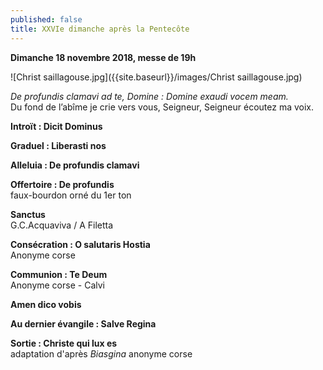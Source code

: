 ```yaml
---
published: false
title: XXVIe dimanche après la Pentecôte
---
```

**Dimanche 18 novembre 2018, messe de 19h**

![Christ saillagouse.jpg]({{site.baseurl}}/images/Christ saillagouse.jpg)


*De profundis clamavi ad te, Domine : Domine exaudi vocem meam.*  
Du fond de l’abîme je crie vers vous, Seigneur, Seigneur écoutez ma voix.

**Introït : Dicit Dominus**

**Graduel : Liberasti nos**

**Alleluia : De profundis clamavi**

**Offertoire : De profundis**  
faux-bourdon orné du 1er ton

**Sanctus**  
G.C.Acquaviva / A Filetta

**Consécration : O salutaris Hostia**  
Anonyme corse

**Communion : Te Deum**  
Anonyme corse - Calvi

**Amen dico vobis**

**Au dernier évangile : Salve Regina**  

**Sortie : Christe qui lux es**  
adaptation d'après *Biasgina* anonyme corse